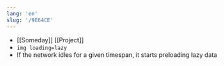 ```yaml
---
lang: 'en'
slug: '/9E64CE'
---
```


- [[Someday]] [[Project]]
- `img loading=lazy`
- If the network idles for a given timespan, it starts preloading lazy data
